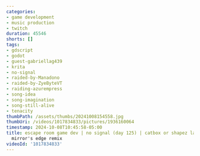 ```yaml
---
categories:
- game development
- music production
- twitch
duration: 45546
shorts: []
tags:
- gdscript
- godot
- guest-gabriellag439
- krita
- no-signal
- raided-by-Manadono
- raided-by-ZyeByteVT
- raiding-azurempress
- song-idea
- song-imagination
- song-still-alive
- tenacity
thumbPath: /assets/thumbs/20241008154558.jpg
thumbUri: /videos/1017834833/pictures/1936160064
timestamp: 2024-10-08T10:45:58-05:00
title: escape room game dev | no signal (day 125) | catbox or shapez later maybe |
  mirror's edge remix
videoId: '1017834833'
---
```

